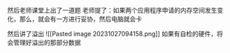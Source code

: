 然后老师课堂上出了一道题
老师提了：如果两个应用程序申请的内存空间发生变化，那么，就会有一方进行妥协，然后电脑就会卡

然后讲了溢出
![[Pasted image 20231027094158.png]]
如果有自检的硬件，将会管理好溢出的那部分数据
